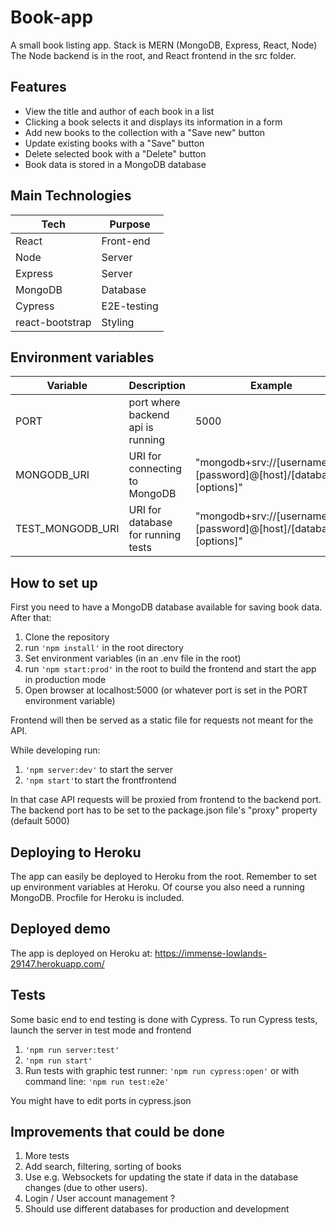# Book-app
A small book listing app. Stack is MERN (MongoDB, Express, React, Node)
The Node backend is in the root, and React frontend in the src folder.

## Features
* View the title and author of each book in a list
* Clicking a book selects it and displays its information in a form
* Add new books to the collection with a "Save new" button
* Update existing books with a "Save" button
* Delete selected book with a "Delete" button
* Book data is stored in a MongoDB database

## Main Technologies
Tech | Purpose
----- |--------
React |Front-end
Node |Server
Express| Server
MongoDB|Database
Cypress|E2E-testing
react-bootstrap| Styling

## Environment variables
Variable|Description|Example
--------|-----------|--------
PORT| port where backend api is running|5000
MONGODB_URI| URI for connecting to MongoDB| "mongodb+srv://[username]:[password]@[host]/[database]?[options]"
TEST_MONGODB_URI| URI for database for running tests| "mongodb+srv://[username]:[password]@[host]/[database]?[options]"

## How to set up
First you need to have a MongoDB database available for saving book data. After that:
1. Clone the repository
2. run `'npm install'` in the root directory
3. Set environment variables (in an .env file in the root)
4. run `'npm start:prod'` in the root to build the frontend and start the app in production mode
5. Open browser at localhost:5000 (or whatever port is set in the PORT environment variable)

Frontend will then be served as a static file for requests not meant for the API.

While developing run:
1. `'npm server:dev'` to start the server
2. `'npm start'`to start the frontfrontend

In that case API requests will be proxied from frontend to the backend port. The backend port has to be set to the package.json file's "proxy" property (default 5000)

## Deploying to Heroku
The app can easily be deployed to Heroku from the root. Remember to set up environment variables at Heroku. Of course you also need a running MongoDB. Procfile for Heroku is included.

## Deployed demo
The app is deployed on Heroku at: https://immense-lowlands-29147.herokuapp.com/

## Tests
Some basic end to end testing is done with Cypress.
To run Cypress tests, launch the server in test mode and frontend
1. `'npm run server:test'`
2. `'npm run start'`
3. Run tests with graphic test runner: `'npm run cypress:open'`
or with command line: `'npm run test:e2e'`

You might have to edit ports in cypress.json

## Improvements that could be done
1. More tests
2. Add search, filtering, sorting of books
3. Use e.g. Websockets for updating the state if data in the database changes (due to other users).
4. Login / User account management ?
5. Should use different databases for production and development